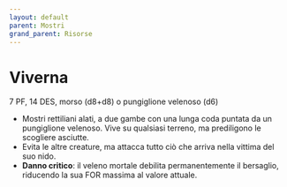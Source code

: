 ```yaml
---
layout: default
parent: Mostri
grand_parent: Risorse
---
```


# Viverna

7 PF, 14 DES, morso (d8+d8) o pungiglione velenoso (d6)

- Mostri rettiliani alati, a due gambe con una lunga coda puntata da un pungiglione velenoso. Vive su qualsiasi terreno, ma prediligono le scogliere asciutte.
- Evita le altre creature, ma attacca tutto ciò che arriva nella vittima del suo nido.
- **Danno critico**: il veleno mortale debilita permanentemente il bersaglio, riducendo la sua FOR massima al valore attuale.